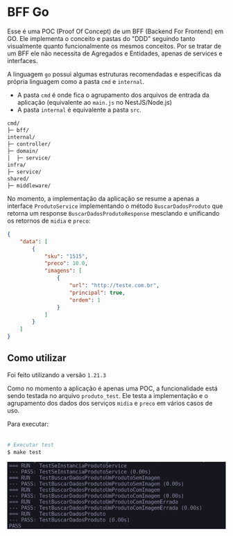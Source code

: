 # BFF Go

Esse é uma POC (Proof Of Concept) de um BFF (Backend For Frontend) em GO. Ele implementa o conceito e pastas do "DDD" seguindo tanto visualmente quanto funcionalmente os mesmos conceitos. Por se tratar de um BFF ele não necessita de Agregados e Entidades, apenas de services e interfaces.

A linguagem `go` possui algumas estruturas recomendadas e especificas da própria linguagem como a pasta `cmd` e `internal`.

-   A pasta `cmd` é onde fica o agrupamento dos arquivos de entrada da aplicação (equivalente ao `main.js` no NestJS/Node.js)
-   A pasta `internal` é equivalente a pasta `src`.

```text
cmd/
├─ bff/
internal/
├─ controller/
├─ domain/
│  ├─ service/
infra/
├─ service/
shared/
├─ middleware/
```

No momento, a implementação da aplicação se resume a apenas a interface `ProdutoService` implementando o método `BuscarDadosProduto` que retorna um response `BuscarDadosProdutoResponse` mesclando e unificando os retornos de `midia` e `preco`:

```json
{
    "data": [
        {
            "sku": "1515",
            "preco": 10.0,
            "imagens": [
                {
                    "url": "http://teste.com.br",
                    "principal": true,
                    "ordem": 1
                }
            ]
        }
    ]
}
```

## Como utilizar

Foi feito utilizando a versão `1.21.3`

Como no momento a aplicação é apenas uma POC, a funcionalidade está sendo testada no arquivo `produto_test`. Ele testa a implementação e o agrupamento dos dados dos serviços `midia` e `preco` em vários casos de uso.

Para executar:

```bash

# Executar test
$ make test

```

![drawing](img/image.png)
